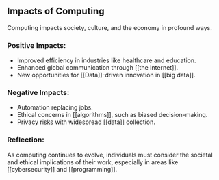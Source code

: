 ## Impacts of Computing
Computing impacts society, culture, and the economy in profound ways.

### Positive Impacts:
- Improved efficiency in industries like healthcare and education.
- Enhanced global communication through [[the Internet]].
- New opportunities for [[Data]]-driven innovation in [[big data]].

### Negative Impacts:
- Automation replacing jobs.
- Ethical concerns in [[algorithms]], such as biased decision-making.
- Privacy risks with widespread [[data]] collection.

### Reflection:
As computing continues to evolve, individuals must consider the societal and ethical implications of their work, especially in areas like [[cybersecurity]] and [[programming]].